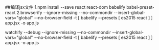 ##编译jsx文件
1.npm install --save react react-dom babelify babel-preset-react
2.browserify --ignore-missing  --no-commondir --insert-global-vars=\"global\" --no-browser-field -t [ babelify --presets [ es2015 react ] ] app.jsx -o app.js


watchify --debug --ignore-missing  --no-commondir --insert-global-vars=\"global\" --no-browser-field -t [ babelify --presets [ es2015 react ] ]  app.jsx -o app.js
